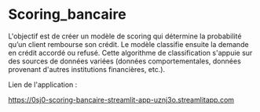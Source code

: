 # Scoring_bancaire

L'objectif est de créer un modèle de scoring qui détermine la probabilité qu’un client rembourse son crédit. Le modèle classifie ensuite la demande en crédit accordé ou refusé. Cette algorithme de classification s'appuie sur des sources de données variées (données comportementales, données provenant d'autres institutions financières, etc.).


Lien de l'application :

https://0sj0-scoring-bancaire-streamlit-app-uznj3o.streamlitapp.com
